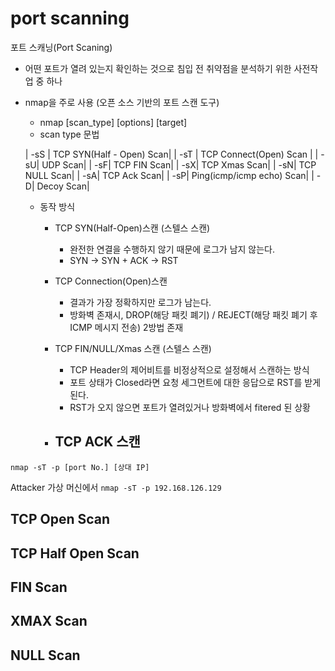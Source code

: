 
# port scanning

포트 스캐닝(Port Scaning)

- 어떤 포트가 열려 있는지 확인하는 것으로 침입 전 취약점을 분석하기 위한 사전작업 중 하나

- nmap을 주로 사용 (오픈 소스 기반의 포트 스캔 도구)
  - nmap [scan_type] [options] [target]
  - scan type 문법

  | -sS | TCP SYN(Half - Open) Scan|
  | -sT | TCP Connect(Open) Scan |
  | -sU| UDP Scan|
  | -sF| TCP FIN Scan|
  | -sX| TCP Xmas Scan|
  | -sN| TCP NULL Scan|
  | -sA| TCP Ack Scan|
  | -sP| Ping(icmp/icmp echo) Scan|
  | -D| Decoy Scan|

  - 동작 방식
    - TCP SYN(Half-Open)스캔 (스텔스 스캔)
      - 완전한 연결을 수행하지 않기 때문에 로그가 남지 않는다.
      - SYN -> SYN + ACK -> RST
    
    - TCP Connection(Open)스캔
      - 결과가 가장 정확하지만 로그가 남는다.
      - 방화벽 존재시, DROP(해당 패킷 폐기) / REJECT(해당 패킷 폐기 후 ICMP 메시지 전송) 2방법 존재

    - TCP FIN/NULL/Xmas 스캔 (스텔스 스캔)
      - TCP Header의 제어비트를 비정상적으로 설정해서 스캔하는 방식
      - 포트 상태가 Closed라면 요청 세그먼트에 대한 응답으로 RST를 받게 된다.
      - RST가 오지 않으면 포트가 열려있거나 방화벽에서 fitered 된 상황

    - TCP ACK 스캔
      -

    

`nmap -sT -p [port No.] [상대 IP]`

Attacker 가상 머신에서 `nmap -sT -p 192.168.126.129` 

## TCP Open Scan

## TCP Half Open Scan

## FIN Scan

## XMAX Scan

## NULL Scan